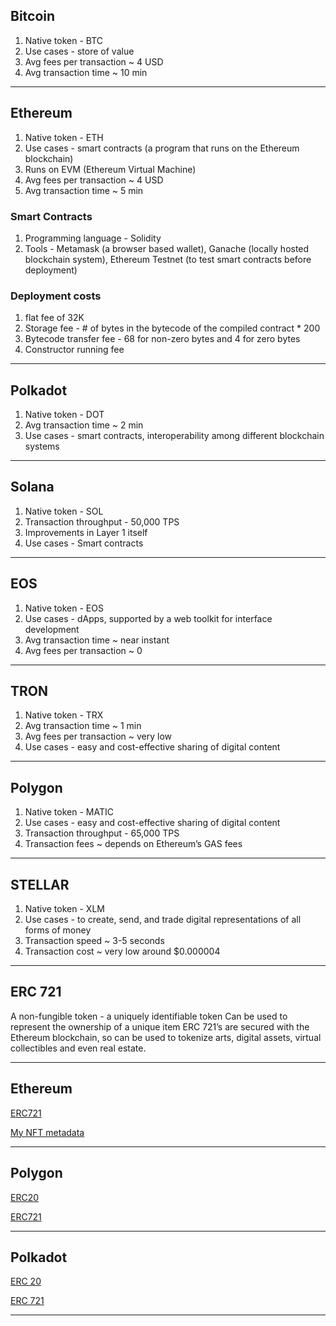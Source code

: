 ## Bitcoin
1. Native token - BTC
2. Use cases -  store of value
3. Avg fees per transaction ~ 4 USD
4. Avg transaction time ~ 10 min
---
## Ethereum
1. Native token - ETH
2. Use cases - smart contracts (a program that runs on the Ethereum blockchain)
3. Runs on EVM (Ethereum Virtual Machine)
4. Avg fees per transaction ~ 4 USD
5. Avg transaction time ~ 5 min
### Smart Contracts
1. Programming language - Solidity 
2. Tools - Metamask (a browser based wallet), Ganache (locally hosted blockchain system), Ethereum Testnet (to test smart contracts before deployment) 
### Deployment costs
1. flat fee of 32K 
2. Storage fee - # of bytes in the bytecode of the compiled contract * 200
3. Bytecode transfer fee - 68 for non-zero bytes and 4 for zero bytes
4. Constructor running fee
---
## Polkadot
1. Native token - DOT
2. Avg transaction time ~ 2 min
3. Use cases - smart contracts, interoperability among different blockchain systems 
---
## Solana
1. Native token - SOL
2. Transaction throughput - 50,000 TPS
3. Improvements in Layer 1 itself
4. Use cases - Smart contracts
---
## EOS
1. Native token - EOS
2. Use cases - dApps, supported by a web toolkit for interface development
3. Avg transaction time ~ near instant
4. Avg fees per transaction ~ 0
---
## TRON
1. Native token - TRX
2. Avg transaction time ~ 1 min
3. Avg fees per transaction ~ very low
4. Use cases -  easy and cost-effective sharing of digital content
---
## Polygon
1. Native token - MATIC
2. Use cases -  easy and cost-effective sharing of digital content
3. Transaction throughput - 65,000 TPS
4. Transaction fees ~ depends on Ethereum’s GAS fees
---
## STELLAR
1. Native token - XLM
2. Use cases - to create, send, and trade digital representations of all forms of money
3. Transaction speed ~ 3-5 seconds 
4. Transaction cost ~ very low around $0.000004


---

## ERC 721

A non-fungible token - a uniquely identifiable token
Can be used to represent the ownership of a unique item
ERC 721’s are secured with the Ethereum blockchain, so can be used to tokenize arts, digital assets, virtual collectibles and even real estate.  

---

## Ethereum

[ERC721](https://ropsten.etherscan.io/address/0x7868c6d24711b0c4b059787bad79A74Cba585283)

[My NFT metadata](https://my-json-server.typicode.com/shasikaud/test_rest/tokens)


---
## Polygon

[ERC20](https://mumbai.polygonscan.com/token/0x2442d9d714170d874d68d03de611fa9bfbbce9b8)

[ERC721](https://mumbai.polygonscan.com/address/0xfb0DcB0D54D7e02dBb3F4A46b62559398D78B314)

---

## Polkadot

[ERC 20](https://moonbase-blockscout.testnet.moonbeam.network/tokens/0x2442D9d714170d874d68d03de611fa9bfbBCe9B8/token-transfers)

[ERC 721](https://moonbase-blockscout.testnet.moonbeam.network/tokens/0x0a91e303B268776e9ECC3C1f2596C5Ab78EEDe9E/token-transfers)

---








